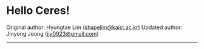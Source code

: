 # Hello Ceres!

Original author: Hyungtae Lim (shapelim@kaist.ac.kr)
Updated author: Jinyong Jeong (jjy0923@gmail.com)

---



